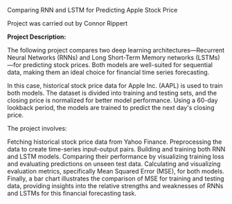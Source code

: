 Comparing RNN and LSTM for Predicting Apple Stock Price 

Project was carried out by Connor Rippert

**Project Description:**

The following project compares two deep learning architectures—Recurrent Neural Networks (RNNs) and Long Short-Term Memory networks (LSTMs)—for predicting stock prices. Both models are well-suited for sequential data, making them an ideal choice for financial time series forecasting.

In this case, historical stock price data for Apple Inc. (AAPL) is used to train both models. The dataset is divided into training and testing sets, and the closing price is normalized for better model performance. Using a 60-day lookback period, the models are trained to predict the next day's closing price.

The project involves:

Fetching historical stock price data from Yahoo Finance.
Preprocessing the data to create time-series input-output pairs.
Building and training both RNN and LSTM models.
Comparing their performance by visualizing training loss and evaluating predictions on unseen test data.
Calculating and visualizing evaluation metrics, specifically Mean Squared Error (MSE), for both models.
Finally, a bar chart illustrates the comparison of MSE for training and testing data, providing insights into the relative strengths and weaknesses of RNNs and LSTMs for this financial forecasting task.
